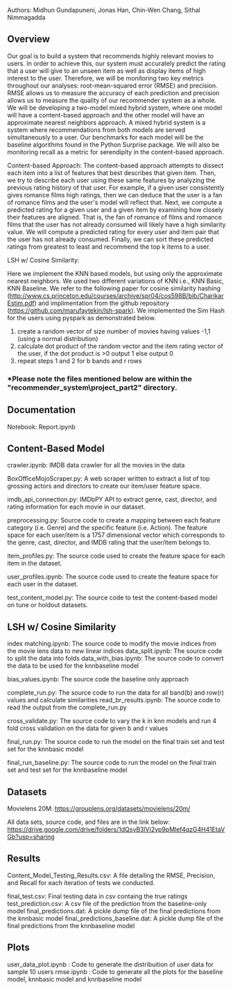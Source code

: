 Authors: Midhun Gundapuneni, Jonas Han, Chin-Wen Chang, Sithal Nimmagadda

Overview
--------
Our goal is to build a system that recommends highly relevant movies to users.
In order to achieve this, our system must accurately predict the rating that a user will give to an unseen item 
as well as display items of high interest to the user.
Therefore, we will be monitoring two key metrics throughout our analyses: root-mean-squared error (RMSE) and precision.
RMSE allows us to measure the accuracy of each prediction and precision allows us to measure 
the quality of our recommender system as a whole.
We will be developing a two-model mixed hybrid system, where one model will have a content-based approach and the other
model will have an approximate nearest neighbors approach.
A mixed hybrid system is a system where recommendations from both models are served simultaneously to a user.
Our benchmarks for each model will be the baseline algorithms found in the Python Surprise package.
We will also be monitoring recall as a metric for serendipity in the content-based approach.

Content-based Approach:
The content-based approach attempts to dissect each item into a list of features that best describes that given item. 
Then, we try to describe each user using these same features by analyzing the previous rating history of that user. 
For example, if a given user consistently gives romance films high ratings, then we can deduce that the user is 
a fan of romance films and the user's model will reflect that.
Next, we compute a predicted rating for a given user and a given item by examining how closely their features
are aligned. That is, the fan of romance of films and  romance films that the user has not already consumed will 
likely have a high similarity value.
We will compute a predicted rating for every user and item pair that the user has not already consumed.
Finally, we can sort these predicted ratings from greatest to least and recommend the top k items to a user.


LSH w/ Cosine Similarity:

Here we implement the KNN based models, but using only the approximate nearest neighbors.
We used two different variations of KNN i.e., KNN Basic, KNN Baseline. We refer to the following paper for cosine similarity hashing
(http://www.cs.princeton.edu/courses/archive/spr04/cos598B/bib/CharikarEstim.pdf) and 
implimentation from the github repository (https://github.com/marufaytekin/lsh-spark).
We implemented the Sim Hash for the users using pyspark as demonstrated below. 
1) create a random vector of size number of movies having values -1,1 (using a normal distribution) 
2) calculate dot product of the random vector and the item rating vector of the user, if the dot product is >0 output 1 else output 0 
3) repeat steps 1 and 2 for b bands and r rows 


### ***Please note the files mentioned below are within the "recommender_system\project_part2" directory.**

Documentation
-------------
Notebook: Report.ipynb

Content-Based Model
-------------------

crawler.ipynb: IMDB data crawler for all the movies in the data

BoxOfficeMojoScraper.py: A web scraper written to extract a list of top grossing actors and directors to create our item/user feature space.

imdb_api_connection.py: IMDbPY API to extract genre, cast, director, and rating information for each movie in our dataset.

preprocessing.py: Source code to create a mapping between each feature category (i.e. Genre) and the specific feature (i.e. Action). 
The feature space for each user/item is a 1757 dimensional vector which corresponds to the genre, cast, director, and IMDB rating that the user/item belongs to.

item_profiles.py: The source code used to create the feature space for each item in the dataset. 

user_profiles.ipynb: The source code used to create the feature space for each user in the dataset.

test_content_model.py: The source code to test the content-based model on tune or holdout datasets.


LSH w/ Cosine Similarity
------------------------

index matching.ipynb: The source code to modify the movie indices from the movie lens data to new linear indices
data_split.ipynb: The source code to split the data into folds
data_with_bias.ipynb: The source code to convert the data to be used for the knnbaseline model

bias_values.ipynb: The source code the baseline only approach

complete_run.py: The source code to run the data for all band(b) and row(r) values and calculate similarities
read_br_results.ipynb: The source code to read the output from the complete_run.py

cross_validate.py: The source code to vary the k in knn models and run 4 fold cross validation on the data for given b and r values

final_run.py: The source code to run the model on the final train set and test set for the knnbasic model

final_run_baseline.py: The source code to run the model on the final train set and test set for the knnbaseline model

Datasets
--------

Movielens 20M: https://grouplens.org/datasets/movielens/20m/

All data sets, source code, and files are in the link below:
https://drive.google.com/drive/folders/1dQsyB3lVi2yp9pMlef4qzG4H41EtaVGb?usp=sharing


Results
-------

Content_Model_Testing_Results.csv: A file detailing the RMSE, Precision, and Recall for each iteration of tests we conducted.

final_test.csv: Final testing data in csv containg the true ratings
test_prediction.csv: A csv file of the prediction from the baseline-only model
final_predictions.dat: A pickle dump file of the final predictions from the knnbasic model
final_predictions_baseline.dat: A pickle dump file of the final predictions from the knnbaseline model

Plots
-----

user_data_plot.ipynb : Code to generate the distribuition of user data for sample 10 users
rmse.ipynb : Code to generate all the plots for the baseline model, knnbasic model and knnbaseline model
